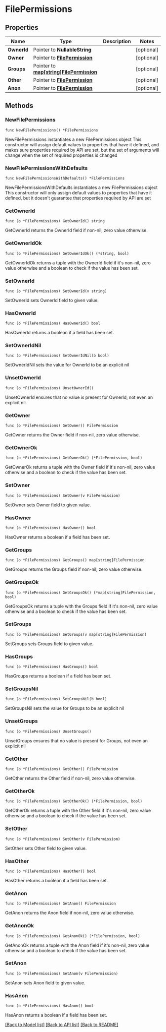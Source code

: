 # FilePermissions

## Properties

Name | Type | Description | Notes
------------ | ------------- | ------------- | -------------
**OwnerId** | Pointer to **NullableString** |  | [optional] 
**Owner** | Pointer to [**FilePermission**](FilePermission.md) |  | [optional] 
**Groups** | Pointer to [**map[string]FilePermission**](FilePermission.md) |  | [optional] 
**Other** | Pointer to [**FilePermission**](FilePermission.md) |  | [optional] 
**Anon** | Pointer to [**FilePermission**](FilePermission.md) |  | [optional] 

## Methods

### NewFilePermissions

`func NewFilePermissions() *FilePermissions`

NewFilePermissions instantiates a new FilePermissions object
This constructor will assign default values to properties that have it defined,
and makes sure properties required by API are set, but the set of arguments
will change when the set of required properties is changed

### NewFilePermissionsWithDefaults

`func NewFilePermissionsWithDefaults() *FilePermissions`

NewFilePermissionsWithDefaults instantiates a new FilePermissions object
This constructor will only assign default values to properties that have it defined,
but it doesn't guarantee that properties required by API are set

### GetOwnerId

`func (o *FilePermissions) GetOwnerId() string`

GetOwnerId returns the OwnerId field if non-nil, zero value otherwise.

### GetOwnerIdOk

`func (o *FilePermissions) GetOwnerIdOk() (*string, bool)`

GetOwnerIdOk returns a tuple with the OwnerId field if it's non-nil, zero value otherwise
and a boolean to check if the value has been set.

### SetOwnerId

`func (o *FilePermissions) SetOwnerId(v string)`

SetOwnerId sets OwnerId field to given value.

### HasOwnerId

`func (o *FilePermissions) HasOwnerId() bool`

HasOwnerId returns a boolean if a field has been set.

### SetOwnerIdNil

`func (o *FilePermissions) SetOwnerIdNil(b bool)`

 SetOwnerIdNil sets the value for OwnerId to be an explicit nil

### UnsetOwnerId
`func (o *FilePermissions) UnsetOwnerId()`

UnsetOwnerId ensures that no value is present for OwnerId, not even an explicit nil
### GetOwner

`func (o *FilePermissions) GetOwner() FilePermission`

GetOwner returns the Owner field if non-nil, zero value otherwise.

### GetOwnerOk

`func (o *FilePermissions) GetOwnerOk() (*FilePermission, bool)`

GetOwnerOk returns a tuple with the Owner field if it's non-nil, zero value otherwise
and a boolean to check if the value has been set.

### SetOwner

`func (o *FilePermissions) SetOwner(v FilePermission)`

SetOwner sets Owner field to given value.

### HasOwner

`func (o *FilePermissions) HasOwner() bool`

HasOwner returns a boolean if a field has been set.

### GetGroups

`func (o *FilePermissions) GetGroups() map[string]FilePermission`

GetGroups returns the Groups field if non-nil, zero value otherwise.

### GetGroupsOk

`func (o *FilePermissions) GetGroupsOk() (*map[string]FilePermission, bool)`

GetGroupsOk returns a tuple with the Groups field if it's non-nil, zero value otherwise
and a boolean to check if the value has been set.

### SetGroups

`func (o *FilePermissions) SetGroups(v map[string]FilePermission)`

SetGroups sets Groups field to given value.

### HasGroups

`func (o *FilePermissions) HasGroups() bool`

HasGroups returns a boolean if a field has been set.

### SetGroupsNil

`func (o *FilePermissions) SetGroupsNil(b bool)`

 SetGroupsNil sets the value for Groups to be an explicit nil

### UnsetGroups
`func (o *FilePermissions) UnsetGroups()`

UnsetGroups ensures that no value is present for Groups, not even an explicit nil
### GetOther

`func (o *FilePermissions) GetOther() FilePermission`

GetOther returns the Other field if non-nil, zero value otherwise.

### GetOtherOk

`func (o *FilePermissions) GetOtherOk() (*FilePermission, bool)`

GetOtherOk returns a tuple with the Other field if it's non-nil, zero value otherwise
and a boolean to check if the value has been set.

### SetOther

`func (o *FilePermissions) SetOther(v FilePermission)`

SetOther sets Other field to given value.

### HasOther

`func (o *FilePermissions) HasOther() bool`

HasOther returns a boolean if a field has been set.

### GetAnon

`func (o *FilePermissions) GetAnon() FilePermission`

GetAnon returns the Anon field if non-nil, zero value otherwise.

### GetAnonOk

`func (o *FilePermissions) GetAnonOk() (*FilePermission, bool)`

GetAnonOk returns a tuple with the Anon field if it's non-nil, zero value otherwise
and a boolean to check if the value has been set.

### SetAnon

`func (o *FilePermissions) SetAnon(v FilePermission)`

SetAnon sets Anon field to given value.

### HasAnon

`func (o *FilePermissions) HasAnon() bool`

HasAnon returns a boolean if a field has been set.


[[Back to Model list]](../README.md#documentation-for-models) [[Back to API list]](../README.md#documentation-for-api-endpoints) [[Back to README]](../README.md)


